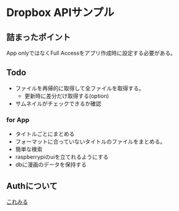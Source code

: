 # Dropbox APIサンプル

## 詰まったポイント
App onlyではなくFull Accessをアプリ作成時に設定する必要がある。

## Todo

- ファイルを再帰的に取得して全ファイルを取得する。
  - 更新時に差分だけ取得する(option)
- サムネイルがチェックできるか確認

### for App

- タイトルごとにまとめる
- フォーマットに合っていないタイトルのファイルをまとめる。
- 簡単な検索
- raspberrypiのuiを立てれるようにする
- dbに漫画のデータを保持する

## Authについて

[これみる](https://developers.dropbox.com/ja-jp/oauth-guide)

